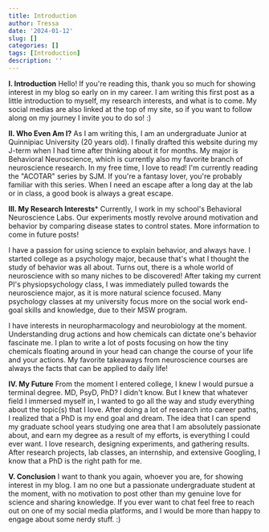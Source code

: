 ```yaml
---
title: Introduction
author: Tressa
date: '2024-01-12'
slug: []
categories: []
tags: [Introduction]
description: ''
---
```

**I. Introduction**
Hello! If you're reading this, thank you so much for showing interest in my blog so early on in my career. I am writing this first post as a little introduction to myself, my research interests, and what is to come. My social medias are also linked at the top of my site, so if you want to follow along on my journey I invite you to do so! :)

**II. Who Even Am I?**
As I am writing this, I am an undergraduate Junior at Quinnipiac University (20 years old). I finally drafted this website during my J-term when I had time after thinking about it for months. My major is Behavioral Neuroscience, which is currently also my favorite branch of neuroscience research.
In my free time, I love to read! I'm currently reading the "ACOTAR" series by SJM. If you're a fantasy lover, you're probably familiar with this series. When I need an escape after a long day at the lab or in class, a good book is always a great escape.

**III. My Research Interests***
Currently, I work in my school's Behavioral Neuroscience Labs. Our experiments mostly revolve around motivation and behavior by comparing disease states to control states. More information to come in future posts!

I have a passion for using science to explain behavior, and always have. I started college as a psychology major, because that's what I thought the study of behavior was all about. Turns out, there is a whole world of neuroscience with so many niches to be discovered! After taking my current PI's physiopsychology class, I was immediately pulled towards the neuroscience major, as it is more natural science focused. Many psychology classes at my university focus more on the social work end-goal skills and knowledge, due to their MSW program.

I have interests in neuropharmacology and neurobiology at the moment. Understanding drug actions and how chemicals can dictate one's behavior fascinate me. I plan to write a lot of posts focusing on how the tiny chemicals floating around in your head can change the course of your life and your actions. My favorite takeaways from neuroscience courses are always the facts that can be applied to daily life!

**IV. My Future**
From the moment I entered college, I knew I would pursue a terminal degree. MD, PsyD, PhD? I didn't know. But I knew that whatever field I immersed myself in, I wanted to go all the way and study everything about the topic(s) that I love. After doing a lot of research into career paths, I realized that a PhD is my end goal and dream. The idea that I can spend my graduate school years studying one area that I am absolutely passionate about, and earn my degree as a result of my efforts, is everything I could ever want. I love research, designing experiments, and gathering results. After research projects, lab classes, an internship, and extensive Googling, I know that a PhD is the right path for me.

**V. Conclusion**
I want to thank you again, whoever you are, for showing interest in my blog. I am no one but a passionate undergraduate student at the moment, with no motivation to post other than my genuine love for science and sharing knowledge. If you ever want to chat feel free to reach out on one of my social media platforms, and I would be more than happy to engage about some nerdy stuff. :)